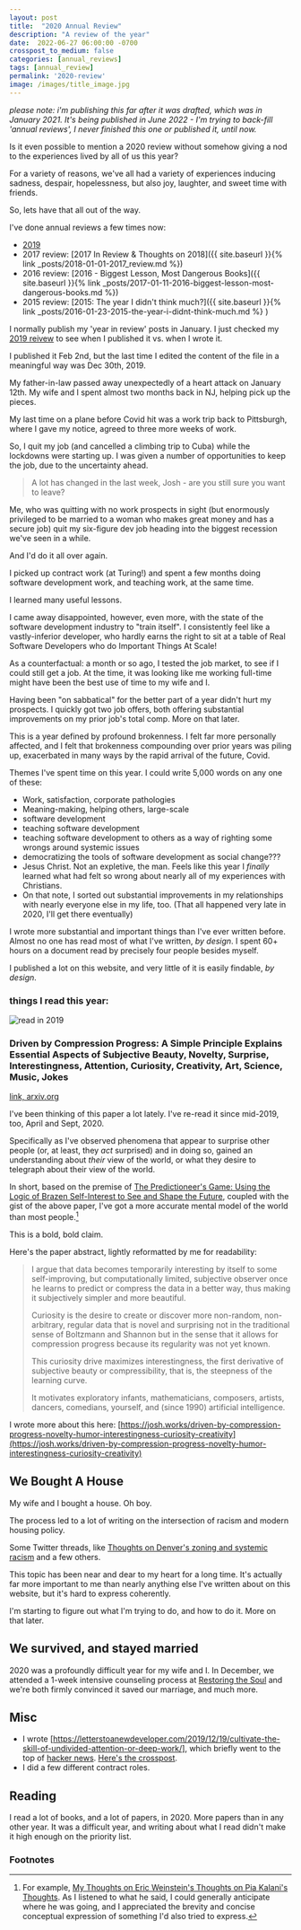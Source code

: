 ```yaml
---
layout: post
title:  "2020 Annual Review"
description: "A review of the year"
date:  2022-06-27 06:00:00 -0700
crosspost_to_medium: false
categories: [annual_reviews]
tags: [annual_review]
permalink: '2020-review'
image: /images/title_image.jpg
---
```


_please note: i'm publishing this far after it was drafted, which was in January 2021. It's being published in June 2022 - I'm trying to back-fill 'annual reviews', I never finished this one or published it, until now._

Is it even possible to mention a 2020 review without somehow giving a nod to the experiences lived by all of us this year?

For a variety of reasons, we've all had a variety of experiences inducing sadness, despair, hopelessness, but also joy, laughter, and sweet time with friends.

So, lets have that all out of the way.

I've done annual reviews a few times now:

- [2019](https://josh.works/2019-review)
- 2017 review: [2017 In Review & Thoughts on 2018]({{ site.baseurl }}{% link _posts/2018-01-01-2017_review.md %})
- 2016 review: [2016 - Biggest Lesson, Most Dangerous Books]({{ site.baseurl }}{% link _posts/2017-01-11-2016-biggest-lesson-most-dangerous-books.md %})
- 2015 review: [2015: The year I didn't think much?]({{ site.baseurl }}{% link _posts/2016-01-23-2015-the-year-i-didnt-think-much.md %} )

I normally publish my 'year in review' posts in January. I just checked my [2019 reivew](https://josh.works/2019-review) to see when I published it vs. when I wrote it.

I published it Feb 2nd, but the last time I edited the content of the file in a meaningful way was Dec 30th, 2019.

My father-in-law passed away unexpectedly of a heart attack on January 12th. My wife and I spent almost two months back in NJ, helping pick up the pieces.

My last time on a plane before Covid hit was a work trip back to Pittsburgh, where I gave my notice, agreed to three more weeks of work.

So, I quit my job (and cancelled a climbing trip to Cuba) while the lockdowns were starting up. I was given a number of opportunities to keep the job, due to the uncertainty ahead.

> A lot has changed in the last week, Josh - are you still sure you want to leave?

Me, who was quitting with no work prospects in sight (but enormously privileged to be married to a woman who makes great money and has a secure job) quit my six-figure dev job heading into the biggest recession we've seen in a while.

And I'd do it all over again.

I picked up contract work (at Turing!) and spent a few months doing software development work, and teaching work, at the same time.

I learned many useful lessons.

I came away disappointed, however, even more, with the state of the software development industry to "train itself". I consistently feel like a vastly-inferior developer, who hardly earns the right to sit at a table of Real Software Developers who do Important Things At Scale!

As a counterfactual: a month or so ago, I tested the job market, to see if I could still get a job. At the time, it was looking like me working full-time might have been the best use of time to my wife and I.

Having been "on sabbatical" for the better part of a year didn't hurt my prospects. I quickly got two job offers, both offering substantial improvements on my prior job's total comp. More on that later.

This is a year defined by profound brokenness. I felt far more personally affected, and I felt that brokenness compounding over prior years was piling up, exacerbated in many ways by the rapid arrival of the future, Covid.

Themes I've spent time on this year. I could write 5,000 words on any one of these:

- Work, satisfaction, corporate pathologies
- Meaning-making, helping others, large-scale
- software development
- teaching software development
- teaching software development to others as a way of righting some wrongs around systemic issues
- democratizing the tools of software development as social change???
- Jesus Christ. Not an expletive, the man. Feels like this year I _finally_ learned what had felt so wrong about nearly all of my experiences with Christians.
- On that note, I sorted out substantial improvements in my relationships with nearly everyone else in my life, too. (That all happened very late in 2020, I'll get there eventually)

I wrote more substantial and important things than I've ever written before. Almost no one has read most of what I've written, _by design_. I spent 60+ hours on a document read by precisely four people besides myself.

I published a lot on this website, and very little of it is easily findable, _by design_.

### things I read this year:

![read in 2019](/images_2020/compression-progress.jpg)

### Driven by Compression Progress: A Simple Principle Explains Essential Aspects of Subjective Beauty, Novelty, Surprise, Interestingness, Attention, Curiosity, Creativity, Art, Science, Music, Jokes

[link, arxiv.org](https://arxiv.org/abs/0812.4360)

I've been thinking of this paper a lot lately. I've re-read it since mid-2019, too, April and Sept, 2020.

Specifically as I've observed phenomena that appear to surprise other people (or, at least, they _act_ surprised) and in doing so, gained an understanding about _their_ view of the world, or what they desire to telegraph about their view of the world.

In short, based on the premise of [The Predictioneer's Game: Using the Logic of Brazen Self-Interest to See and Shape the Future](https://www.goodreads.com/book/show/6637965-the-predictioneer-s-game?from_search=true), coupled with the gist of the above paper, I've got a more accurate mental model of the world than most people.[^eric-weinstein-pia-maloney]

This is a bold, bold claim.

Here's the paper abstract, lightly reformatted by me for readability:

> I argue that data becomes temporarily interesting by itself to some self-improving, but computationally limited, subjective observer once he learns to predict or compress the data in a better way, thus making it subjectively simpler and more beautiful.
>
> Curiosity is the desire to create or discover more non-random, non-arbitrary, regular data that is novel and surprising not in the traditional sense of Boltzmann and Shannon but in the sense that it allows for compression progress because its regularity was not yet known.
>
> This curiosity drive maximizes interestingness, the first derivative of subjective beauty or compressibility, that is, the steepness of the learning curve.
>
> It motivates exploratory infants, mathematicians, composers, artists, dancers, comedians, yourself, and (since 1990) artificial intelligence.

I wrote more about this here: [https://josh.works/driven-by-compression-progress-novelty-humor-interestingness-curiosity-creativity](https://josh.works/driven-by-compression-progress-novelty-humor-interestingness-curiosity-creativity)

<!--more-->

## We Bought A House

My wife and I bought a house. Oh boy.

The process led to a lot of writing on the intersection of racism and modern housing policy.

Some Twitter threads, like [Thoughts on Denver's zoning and systemic racism](https://twitter.com/josh_works/status/1294726871574179840?ref_src=twsrc%5Etfw) and a few others.

This topic has been near and dear to my heart for a long time. It's actually far more important to me than nearly anything else I've written about on this website, but it's hard to express coherently.

I'm starting to figure out what I'm trying to do, and how to do it. More on that later.

## We survived, and stayed married

2020 was a profoundly difficult year for my wife and I. In December, we attended a 1-week intensive counseling process at [Restoring the Soul](https://restoringthesoul.com/) and we're both firmly convinced it saved our marriage, and much more.

## Misc

- I wrote [https://letterstoanewdeveloper.com/2019/12/19/cultivate-the-skill-of-undivided-attention-or-deep-work/], which briefly went to the top of [hacker news](https://news.ycombinator.com/item?id=22646839). [Here's the crosspost](https://josh.works/letters-to-a-new-developer-deep-work).
- I did a few different contract roles.

## Reading

I read a lot of books, and a lot of papers, in 2020. More papers than in any other year. It was a difficult year, and writing about what I read didn't make it high enough on the priority list.

### Footnotes

[^eric-weinstein-pia-maloney]: For example, [My Thoughts on Eric Weinstein's Thoughts on Pia Kalani's Thoughts](https://josh.works/my-thoughts-on-erics-thoughts-on-pias-thoughts). As I listened to what he said, I could generally anticipate where he was going, and I appreciated the brevity and concise conceptual expression of something I'd also tried to express.

